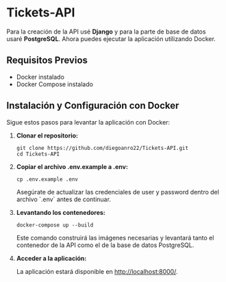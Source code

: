 <!DOCTYPE html>
<html lang="es">
<body>
  <h1>Tickets-API</h1>
  <p>Para la creación de la API usé <strong>Django</strong> y para la parte de base de datos usaré <strong>PostgreSQL</strong>. Ahora puedes ejecutar la aplicación utilizando Docker.</p>

  <h2>Requisitos Previos</h2>
  <ul>
    <li>Docker instalado</li>
    <li>Docker Compose instalado</li>
  </ul>

  <h2>Instalación y Configuración con Docker</h2>
  <p>Sigue estos pasos para levantar la aplicación con Docker:</p>
  <ol>
    <li>
      <strong>Clonar el repositorio:</strong>
      <pre><code>git clone https://github.com/diegoanro22/Tickets-API.git
cd Tickets-API</code></pre>
    </li>
    <li>
      <strong>Copiar el archivo .env.example a .env:</strong>
      <pre><code>cp .env.example .env</code></pre>
      <p>Asegúrate de actualizar las credenciales de user y password dentro del archivo `.env` antes de continuar.</p>
    </li>
    <li>
      <strong>Levantando los contenedores:</strong>
      <pre><code>docker-compose up --build</code></pre>
      <p>Este comando construirá las imágenes necesarias y levantará tanto el contenedor de la API como el de la base de datos PostgreSQL.</p>
    </li>
    <li>
      <strong>Acceder a la aplicación:</strong>
      <p>La aplicación estará disponible en <a href="http://localhost:8000/" target="_blank">http://localhost:8000/</a>.</p>
    </li>
  </ol>
</body>
</html>

